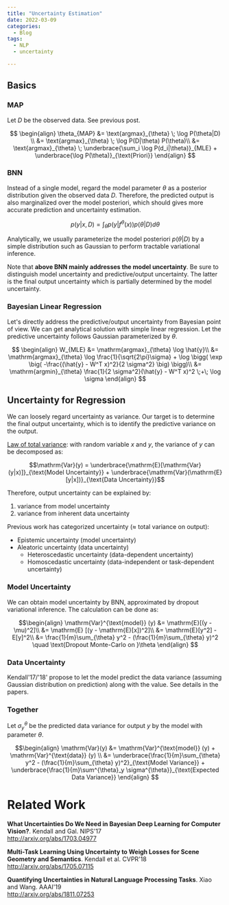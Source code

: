 ```yaml
---
title: "Uncertainty Estimation"
date: 2022-03-09
categories:
  - Blog
tags:
  - NLP
  - uncertainty

---
```


## Basics

### MAP

Let $D$ be the observed data. See previous post.

$$
\begin{align}
\theta_{MAP} &= \text{argmax}_{\theta} \; \log P(\theta|D) \\
&= \text{argmax}_{\theta} \; \log P(D|\theta) P(\theta)\\
&= \text{argmax}_{\theta} \; \underbrace{\sum_i \log P(d_i|\theta)}_{MLE} + \underbrace{\log P(\theta)}_{\text{Priori}}
\end{align}
$$

### BNN

Instead of a single model, regard the model parameter $\theta$ as a posterior distribution given the observed data $D$.
Therefore, the predicted output is also marginalized over the model posteriori, which should gives more accurate prediction and uncertainty estimation.

$$
p(y|x, D) = \int_{\theta} p \big(y|f^{\theta}(x) \big) p(\theta|D) d\theta
$$

Analytically, we usually parameterize the model posteriori $p(\theta|D)$ by a simple distribution such as Gaussian to perform tractable variational inference.

Note that **above BNN mainly addresses the model uncertainty**.
Be sure to distinguish model uncertainty and predictive/output uncertainty. The latter is the final output uncertainty which is partially determined by the model uncertainty.

### Bayesian Linear Regression

Let's directly address the predictive/output uncertainty from Bayesian point of view.
We can get analytical solution with simple linear regression.
Let the predictive uncertainty follows Gaussian parameterized by $\theta$.

$$
\begin{align}
W_{MLE} &= \mathrm{argmax}_{\theta} \log \hat{y}\\
&= \mathrm{argmax}_{\theta} \log \frac{1}{\sqrt{2\pi}\sigma} + \log \bigg( \exp \big( -\frac{(\hat{y} - W^T x)^2}{2 \sigma^2} \big) \bigg)\\
&= \mathrm{argmin}_{\theta} \frac{1}{2 \sigma^2}(\hat{y} - W^T x)^2 \;+\; \log \sigma
\end{align}
$$

## Uncertainty for Regression

We can loosely regard uncertainty as variance. Our target is to determine the final output uncertainty, which is to identify the predictive variance on the output.

[Law of total variance](https://en.wikipedia.org/wiki/Law_of_total_variance): with random variable $x$ and $y$, the variance of $y$ can be decomposed as:

$$\mathrm{Var}(y) = \underbrace{\mathrm{E}[\mathrm{Var}(y|x)]}_{\text{Model Uncertainty}} + \underbrace{\mathrm{Var}(\mathrm{E}[y|x])}_{\text{Data Uncertainty}}$$

Therefore, output uncertainty can be explained by:
1. variance from model uncertainty
2. variance from inherent data uncertainty

Previous work has categorized uncertainty ($\approx$ total variance on output):
* Epistemic uncertainty (model uncertainty)
* Aleatoric uncertainty (data uncertainty)
  * Heteroscedastic uncertainty (data-dependent uncertainty)
  * Homoscedastic uncertainty (data-independent or task-dependent uncertainty)

### Model Uncertainty

We can obtain model uncertainty by BNN, approximated by dropout variational inference.
The calculation can be done as:

$$\begin{align}
\mathrm{Var}^{\text{model}} (y) &= \mathrm{E}[(y - \mu)^2]\\
&= \mathrm{E} [(y - \mathrm{E}[x])^2]\\
&= \mathrm{E}[y^2] - E[y]^2\\
&= \frac{1}{m}\sum_{\theta} y^2 - (\frac{1}{m}\sum_{\theta} y)^2 \quad \text{Dropout Monte-Carlo on }\theta
\end{align}
$$

### Data Uncertainty

Kendall'17/'18' propose to let the model predict the data variance (assuming Gaussian distribution on prediction) along with the value. See details in the papers.

### Together

Let $\sigma^{\theta}_y$ be the predicted data variance for output $y$ by the model with parameter $\theta$.

$$\begin{align}
\mathrm{Var}(y) &= \mathrm{Var}^{\text{model}} (y) + \mathrm{Var}^{\text{data}} (y) \\
&= \underbrace{\frac{1}{m}\sum_{\theta} y^2 - (\frac{1}{m}\sum_{\theta} y)^2}_{\text{Model Variance}} + \underbrace{\frac{1}{m}\sum^{\theta}_y \sigma^{\theta}}_{\text{Expected Data Variance}}
\end{align}
$$

# Related Work

**What Uncertainties Do We Need in Bayesian Deep Learning for Computer Vision?**. Kendall and Gal. NIPS'17\
<http://arxiv.org/abs/1703.04977>

**Multi-Task Learning Using Uncertainty to Weigh Losses for Scene Geometry and Semantics**. Kendall et al. CVPR'18\
<http://arxiv.org/abs/1705.07115>

**Quantifying Uncertainties in Natural Language Processing Tasks**. Xiao and Wang. AAAI'19\
<http://arxiv.org/abs/1811.07253>
